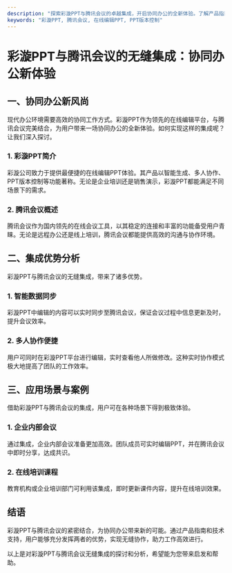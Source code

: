 ```yaml
---
description: "探索彩漩PPT与腾讯会议的卓越集成，开启协同办公的全新体验。了解产品指南、案例研究和技术支持。"
keywords: "彩漩PPT, 腾讯会议, 在线编辑PPT, PPT版本控制"
---
```

# 彩漩PPT与腾讯会议的无缝集成：协同办公新体验

## 一、协同办公新风尚

现代办公环境需要高效的协同工作方式。彩漩PPT作为领先的在线编辑平台，与腾讯会议完美结合，为用户带来一场协同办公的全新体验。如何实现这样的集成呢？让我们深入探讨。

### 1. 彩漩PPT简介

彩漩公司致力于提供最便捷的在线编辑PPT体验。其产品以智能生成、多人协作、PPT版本控制等功能著称。无论是企业培训还是销售演示，彩漩PPT都能满足不同场景下的需求。

### 2. 腾讯会议概述

腾讯会议作为国内领先的在线会议工具，以其稳定的连接和丰富的功能备受用户青睐。无论是远程办公还是线上培训，腾讯会议都能提供高效的沟通与协作环境。

## 二、集成优势分析

彩漩PPT与腾讯会议的无缝集成，带来了诸多优势。

### 1. 智能数据同步

彩漩PPT中编辑的内容可以实时同步至腾讯会议，保证会议过程中信息更新及时，提升会议效率。

### 2. 多人协作便捷

用户可同时在彩漩PPT平台进行编辑，实时查看他人所做修改。这种实时协作模式极大地提高了团队的工作效率。

## 三、应用场景与案例

借助彩漩PPT与腾讯会议的集成，用户可在各种场景下得到极致体验。

### 1. 企业内部会议

通过集成，企业内部会议准备更加高效。团队成员可实时编辑PPT，并在腾讯会议中即时分享，达成共识。

### 2. 在线培训课程

教育机构或企业培训部门可利用该集成，即时更新课件内容，提升在线培训效果。

## 结语

彩漩PPT与腾讯会议的紧密结合，为协同办公带来新的可能。通过产品指南和技术支持，用户能够充分发挥两者的优势，实现无缝协作，助力工作高效进行。

以上是对彩漩PPT与腾讯会议无缝集成的探讨和分析，希望能为您带来启发和帮助。

